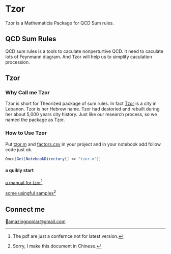 # Tzor
Tzor is a Mathematicia Package for  QCD Sum rules.

## QCD Sum Rules
QCD sum rules is a tools to caculate nonperturtive QCD. It need to caculate lots of Feynmann diagram. And Tzor will help us to simplify caculation procession.

## Tzor

### Why Call me Tzor
Tzor is short for Theorized package of sum rules.
In fact [Tzor](https://en.wikipedia.org/wiki/Tyre,_Lebanon) is a city in Lebanon. Tzor is her Hebrew name. Tzor had destoried and rebuilt during her about 5,000 years city history. Just like our research process, so we named the package as Tzor. 

### How to Use Tzor
Put [tzor.m](/tzor.m) and [factors.csv](/factors.csv) in your project and in your notebook add follow code just ok.

```Mathematica
Once[Get[NotebookDirectory[] <> "tzor.m"]]
```
#### a quikly start

[a manual for tzor](/tzor/main.pdf)[^1]

[some usingful samples](/example.nb)[^2]

## Connect me
:e-mail:<amazingpoplar@gmail.com>

[^1]: The pdf are just a confernce not for latest version.

[^2]: Sorry, I make this document in Chinese.
